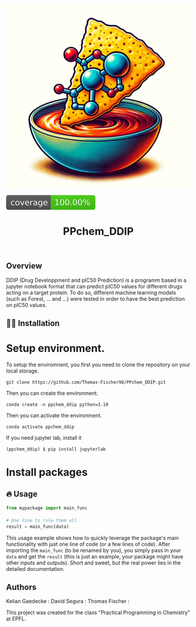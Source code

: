 ![Project Logo](image_dipp.png)

![Coverage Status](assets/coverage-badge.svg)

<h1 align="center">
PPchem_DDIP
</h1>

<br>



## Overview

DDIP (Drug Developpment and pIC50 Prediction) is a programm based in a jupyter notebook format that can predict pIC50 values for different drugs acting on a target protein. To do so, different machine learning models (such as Forest, ... and ...) were tested in order to have the best prediction on pIC50 values. 

## 👩‍💻 Installation

# Setup environment. 

To setup the enviromnent, you first you need to clone the repository on your local storage. 

```
git clone https://github.com/Thomas-Fischer98/PPchem_DDIP.git
```

Then you can create the environment.

```
conda create -n ppchem_ddip python=3.10 
```
Then you can activate the environment. 

```
conda activate ppchem_ddip
```

If you need jupyter lab, install it 

```
(ppchem_ddip) $ pip install jupyterlab
```

# Install packages



## 🔥 Usage

```python
from mypackage import main_func

# One line to rule them all
result = main_func(data)
```

This usage example shows how to quickly leverage the package's main functionality with just one line of code (or a few lines of code). 
After importing the `main_func` (to be renamed by you), you simply pass in your `data` and get the `result` (this is just an example, your package might have other inputs and outputs). 
Short and sweet, but the real power lies in the detailed documentation.

## Authors

Kelian Gaedecke :
David Segura :
Thomas Fischer :

This project was created for the class "Practical Programming in Chemistry" at EPFL.



